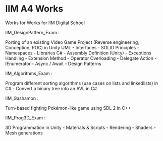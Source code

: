 # IIM A4 Works
Works for Works for IIM Digital School 

IIM_DesignPattern_Exam : 

Porting of an existing Video Game Project (Reverse engineering, Conception, POC) in Unity
UML - Interfaces - SOLID Principles - Namespaces - Libraries C# - Assembly Definition (Unity) - Exceptions Handling - Extension Method - Operator Overloading - Delegate Action - IEnumerator - Async / Await - Design Patterns


IIM_Algorithms_Exam : 

Program different sorting algorithms (use cases on lists and linkedlists) in C# - Convert a binary tree into an AVL in C#

IIM_Gashamon : 

Turn-based fighting Pokémon-like game using SDL 2 in C++ 

IIM_Prog3D_Exam : 

3D Programmation in Unity - Materials & Scripts - Rendering - Shaders - Mesh generations
